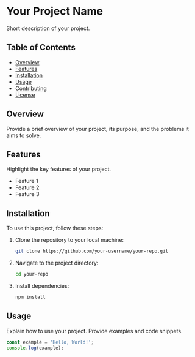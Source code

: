# Your Project Name

Short description of your project.

## Table of Contents

- [Overview](#overview)
- [Features](#features)
- [Installation](#installation)
- [Usage](#usage)
- [Contributing](#contributing)
- [License](#license)

## Overview

Provide a brief overview of your project, its purpose, and the problems it aims to solve.

## Features

Highlight the key features of your project.

- Feature 1
- Feature 2
- Feature 3

## Installation

To use this project, follow these steps:

1. Clone the repository to your local machine:

    ```bash
    git clone https://github.com/your-username/your-repo.git
    ```

2. Navigate to the project directory:

    ```bash
    cd your-repo
    ```

3. Install dependencies:

    ```bash
    npm install
    ```

## Usage

Explain how to use your project. Provide examples and code snippets.

```javascript
const example = 'Hello, World!';
console.log(example);
